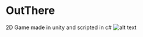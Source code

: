 # OutThere
2D Game made in unity and scripted in c#
![alt text](https://attach.s.op.gg/teamLogo/20151202221143.b030579d5521c6a2587869c8585a1566.png)

